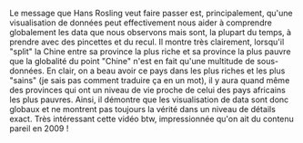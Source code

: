 Le message que Hans Rosling veut faire passer est, principalement, qu'une visualisation de données peut effectivement nous aider à comprendre globalement les data que nous observons mais sont, la plupart du temps, à prendre avec des pincettes et du recul. Il montre très clairement, lorsqu'il "split" la Chine entre sa province la plus riche et sa province la plus pauvre que la globalité du point "Chine" n'est en fait qu'une multitude de sous-données. En clair, on a beau avoir ce pays dans les plus riches et les plus "sains" (je sais pas comment traduire ça en un mot), il y aura quand même des provinces qui ont un niveau de vie proche de celui des pays africains les plus pauvres. Ainsi, il démontre que les visualisation de data sont donc globaux et ne montrent pas toujours la vérité dans un niveau de détails exact. Très intéressant cette vidéo btw, impressionnée qu'on ait du contenu pareil en 2009 !
